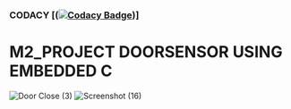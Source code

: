 ### CODACY [([![Codacy Badge](https://app.codacy.com/project/badge/Grade/ef379feb4b4b4bf7a212d039c59f320f)](https://www.codacy.com/gh/JaganPrrashanthS/M2_Project/dashboard?utm_source=github.com&amp;utm_medium=referral&amp;utm_content=JaganPrrashanthS/M2_Project&amp;utm_campaign=Badge_Grade))]
# M2_PROJECT DOORSENSOR USING EMBEDDED C
![Door Close (3)](https://user-images.githubusercontent.com/102499284/164879236-4aadf927-0fa2-4b21-b748-498e1ca186dc.png)
![Screenshot (16)](https://user-images.githubusercontent.com/102499284/164879321-780d7340-343b-4070-8573-0c56a9f9607a.png)

